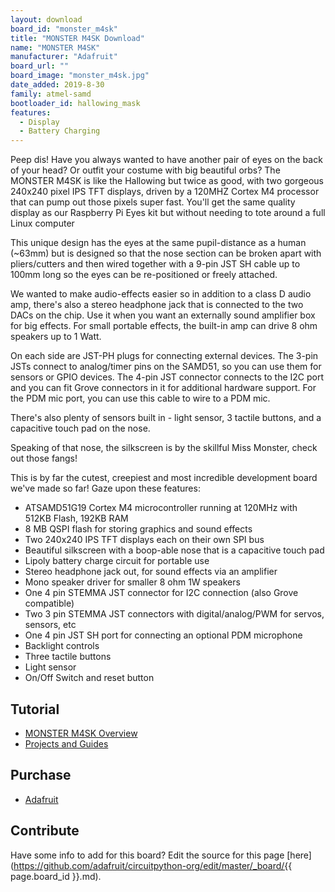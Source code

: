 ```yaml
---
layout: download
board_id: "monster_m4sk"
title: "MONSTER M4SK Download"
name: "MONSTER M4SK"
manufacturer: "Adafruit"
board_url: ""
board_image: "monster_m4sk.jpg"
date_added: 2019-8-30
family: atmel-samd
bootloader_id: hallowing_mask
features:
  - Display
  - Battery Charging
---
```


Peep dis! Have you always wanted to have another pair of eyes on the back of your
head? Or outfit your costume with big beautiful orbs? The MONSTER M4SK is like the
Hallowing but twice as good, with two gorgeous 240x240 pixel IPS TFT displays, driven
by a 120MHZ Cortex M4 processor that can pump out those pixels super fast. You'll get
the same quality display as our Raspberry Pi Eyes kit but without needing to tote
around a full Linux computer

This unique design has the eyes at the same pupil-distance as a human (~63mm) but is
designed so that the nose section can be broken apart with pliers/cutters and then
wired together with a 9-pin JST SH cable up to 100mm long so the eyes can be
re-positioned or freely attached.

We wanted to make audio-effects easier so in addition to a class D audio amp, there's
also a stereo headphone jack that is connected to the two DACs on the chip. Use it
when you want an externally sound amplifier box for big effects. For small portable
effects, the built-in amp can drive 8 ohm speakers up to 1 Watt.

On each side are JST-PH plugs for connecting external devices. The 3-pin JSTs connect
to analog/timer pins on the SAMD51, so you can use them for sensors or GPIO
devices. The 4-pin JST connector connects to the I2C port and you can fit Grove
connectors in it for additional hardware support. For the PDM mic port, you can use
this cable to wire to a PDM mic.

There's also plenty of sensors built in - light sensor, 3 tactile buttons, and a
capacitive touch pad on the nose.

Speaking of that nose, the silkscreen is by the skillful Miss Monster, check out those fangs!

This is by far the cutest, creepiest and most incredible development board we've made so far!
Gaze upon these features:

* ATSAMD51G19 Cortex M4 microcontroller running at 120MHz with 512KB Flash, 192KB RAM
* 8 MB QSPI flash for storing graphics and sound effects
* Two 240x240 IPS TFT displays each on their own SPI bus
* Beautiful silkscreen with a boop-able nose that is a capacitive touch pad
* Lipoly battery charge circuit for portable use
* Stereo headphone jack out, for sound effects via an amplifier
* Mono speaker driver for smaller 8 ohm 1W speakers
* One 4 pin STEMMA JST connector for I2C connection (also Grove compatible)
* Two 3 pin STEMMA JST connectors with digital/analog/PWM for servos, sensors, etc
* One 4 pin JST SH port for connecting an optional PDM microphone
* Backlight controls
* Three tactile buttons
* Light sensor
* On/Off Switch and reset button

## Tutorial

- [MONSTER M4SK Overview](https://learn.adafruit.com/adafruit-monster-m4sk-eyes)
- [Projects and Guides](https://learn.adafruit.com/products/4343/guides)

## Purchase

* [Adafruit](https://www.adafruit.com/product/4343)

## Contribute

Have some info to add for this board? Edit the source for this page [here](https://github.com/adafruit/circuitpython-org/edit/master/_board/{{ page.board_id }}.md).
